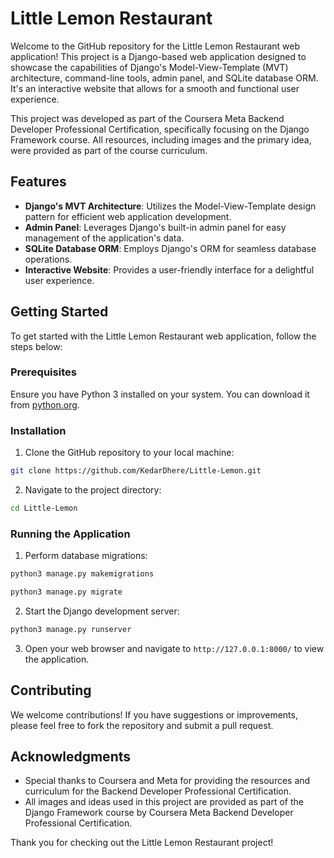 # Little Lemon Restaurant

Welcome to the GitHub repository for the Little Lemon Restaurant web application! This project is a Django-based web application designed to showcase the capabilities of Django's Model-View-Template (MVT) architecture, command-line tools, admin panel, and SQLite database ORM. It's an interactive website that allows for a smooth and functional user experience.

This project was developed as part of the Coursera Meta Backend Developer Professional Certification, specifically focusing on the Django Framework course. All resources, including images and the primary idea, were provided as part of the course curriculum.

## Features

- **Django's MVT Architecture**: Utilizes the Model-View-Template design pattern for efficient web application development.
- **Admin Panel**: Leverages Django's built-in admin panel for easy management of the application's data.
- **SQLite Database ORM**: Employs Django's ORM for seamless database operations.
- **Interactive Website**: Provides a user-friendly interface for a delightful user experience.

## Getting Started

To get started with the Little Lemon Restaurant web application, follow the steps below:

### Prerequisites

Ensure you have Python 3 installed on your system. You can download it from [python.org](https://www.python.org/).

### Installation

1. Clone the GitHub repository to your local machine:

```bash
git clone https://github.com/KedarDhere/Little-Lemon.git
```

2. Navigate to the project directory:

```bash
cd Little-Lemon
```

### Running the Application

1. Perform database migrations:

```bash
python3 manage.py makemigrations
```

```bash
python3 manage.py migrate
```

2. Start the Django development server:

```bash
python3 manage.py runserver
```

3. Open your web browser and navigate to `http://127.0.0.1:8000/` to view the application.

## Contributing

We welcome contributions! If you have suggestions or improvements, please feel free to fork the repository and submit a pull request.

## Acknowledgments

- Special thanks to Coursera and Meta for providing the resources and curriculum for the Backend Developer Professional Certification.
- All images and ideas used in this project are provided as part of the Django Framework course by Coursera Meta Backend Developer Professional Certification.

Thank you for checking out the Little Lemon Restaurant project!
